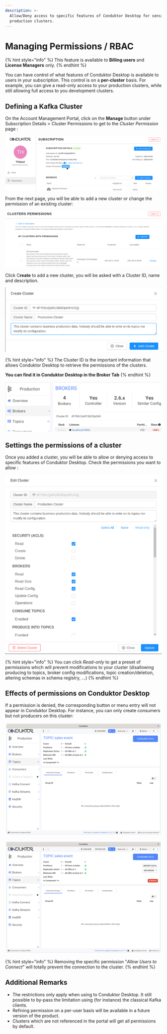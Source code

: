 ```yaml
---
description: >-
  Allow/Deny access to specific features of Conduktor Desktop for sensitive
  production clusters.
---
```


# Managing Permissions / RBAC

{% hint style="info" %}
This feature is available to **Billing users** and **License Managers** only.
{% endhint %}

You can have control of what features of Conduktor Desktop is available to users in your subscription. This control is on a **per-cluster** basis. For example, you can give a read-only access to your production clusters, while still allowing full access to you development clusters.

## Defining a Kafka Cluster 

On the Account Management Portal, click on the **Manage** button under Subscription Details &gt; Cluster Permissions to get to the _Cluster Permission_ page :

![](../../.gitbook/assets/image-2-.png)

From the next page, you will be able to add a new cluster or change the permission of an existing cluster:

![](../../.gitbook/assets/capture-decran-du-2021-08-26-15-54-47.png)

Click C**reate** to add a new cluster, you will be asked with a Cluster ID, name and description. 

![](../../.gitbook/assets/capture-decran-du-2021-08-26-16-07-44.png)

{% hint style="info" %}
The Cluster ID is the important information that allows Conduktor Desktop to retrieve the permissions of the clusters.

**You can find it in Conduktor Desktop in the Broker Tab**
{% endhint %}

![Where to find the cluster ID in Conduktor Desktop](../../.gitbook/assets/capture-decran-du-2021-08-26-17-05-01.png)

## Settings the permissions of a cluster

Once you added a cluster, you will be able to allow or denying access to specific features of Conduktor Desktop. Check the permissions you want to allow :

![](../../.gitbook/assets/capture-decran-du-2021-08-26-16-09-46.png)

{% hint style="info" %}
You can click _Read-only_ to get a preset of permissions which will prevent modifications to your cluster \(disallowing producing to topics, broker config modifications, topic creation/deletion, altering schemas in schema registry, ...\)
{% endhint %}

##  Effects of permissions on Conduktor Desktop

If a permission is denied, the corresponding button or menu entry will not appear in Conduktor Desktop. For instance, you can only create consumers but not producers on this cluster:

![Read-only permissions: Notice the lack of some buttons \(&#x2295;producer , import data, remove ...\)](../../.gitbook/assets/capture-decran-du-2021-08-26-17-43-22.png)

![Same view with all permissions enabled](../../.gitbook/assets/capture-decran-du-2021-08-26-17-42-03.png)

{% hint style="info" %}
Removing the specific permission "_Allow Users to Connect_" will totally prevent the connection to the cluster.
{% endhint %}

## Additional Remarks

* The restrictions only apply when using to Conduktor Desktop. It still possible to by-pass the limitation using \(for instance\) the classical Kafka clients.
* Refining permission on a per-user basis will be available in a future version of the product.
* Clusters which are not referenced in the portal will get all permissions by default.



